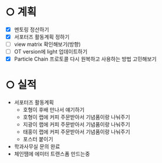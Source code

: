 # ○ 계획
- [x] 멘토링 정산하기
- [x] 서포터즈 활동계획 정하기
- [ ] view matrix 확인해보기(방향)
- [ ] OT version에 light 업데이트하기
- [x] Particle Chain 프로토콜 다시 원복하고 사용하는 방법 고민해보기

# ○ 실적
- 서포터즈 활동계획
	- 호형이 후배 만나서 얘기하기
	- 호형이 랩에 커피 주문받아서 기념품이랑 나눠주기
	- 지광이 랩에 커피 주문받아서 기념품이랑 나눠주기
	- 태홍이 랩에 커피 주문받아서 기념품이랑 나눠주기
	- 포스터 붙이기
- 학과사무실 문의 완료
- 체인땜에 에미터 트랜스폼 만드는중